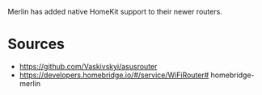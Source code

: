 Merlin has added native HomeKit support to their newer routers.

# Sources
- https://github.com/Vaskivskyi/asusrouter
- https://developers.homebridge.io/#/service/WiFiRouter# homebridge-merlin
